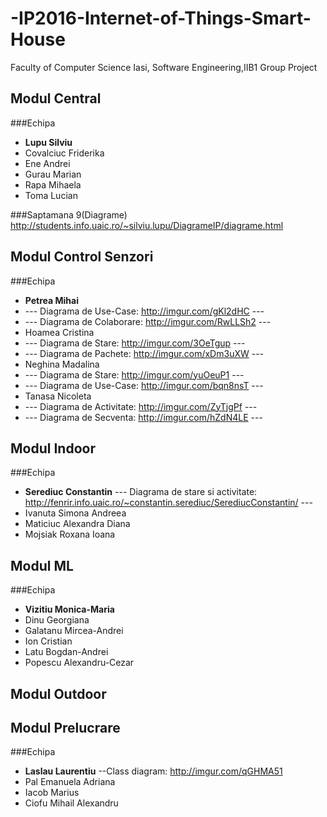 # -IP2016-Internet-of-Things-Smart-House
Faculty of Computer Science Iasi, Software Engineering,IIB1 Group Project


## Modul Central 
###Echipa
+ **Lupu Silviu**
+ Covalciuc Friderika
+ Ene Andrei
+ Gurau Marian
+ Rapa Mihaela
+ Toma Lucian

###Saptamana 9(Diagrame)
http://students.info.uaic.ro/~silviu.lupu/DiagrameIP/diagrame.html

## Modul Control Senzori
###Echipa
+ **Petrea Mihai**
+ --- Diagrama de Use-Case:     http://imgur.com/gKl2dHC ---
+ --- Diagrama de Colaborare:   http://imgur.com/RwLLSh2 ---
+ Hoamea Cristina
+ --- Diagrama de Stare:       http://imgur.com/3OeTgup ---
+ --- Diagrama de Pachete:     http://imgur.com/xDm3uXW ---
+ Neghina Madalina
+ --- Diagrama de Stare:       http://imgur.com/yuOeuP1 ---
+ --- Diagrama de Use-Case:       http://imgur.com/bqn8nsT ---
+ Tanasa Nicoleta 
+ --- Diagrama de  Activitate: http://imgur.com/ZyTjgPf ---
+ --- Diagrama de  Secventa:   http://imgur.com/hZdN4LE ---

## Modul Indoor
###Echipa
+ **Serediuc Constantin** --- Diagrama de stare si activitate: http://fenrir.info.uaic.ro/~constantin.serediuc/SerediucConstantin/ ---
+ Ivanuta Simona Andreea
+ Maticiuc Alexandra Diana
+ Mojsiak Roxana Ioana


## Modul ML
###Echipa
+ **Vizitiu Monica-Maria**
+ Dinu Georgiana
+ Galatanu Mircea-Andrei
+ Ion Cristian
+ Latu Bogdan-Andrei
+ Popescu Alexandru-Cezar

## Modul Outdoor
## Modul Prelucrare
###Echipa
+ **Laslau Laurentiu**
  --Class diagram: http://imgur.com/qGHMA51
+ Pal Emanuela Adriana
+ Iacob Marius
+ Ciofu Mihail Alexandru








